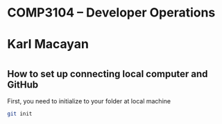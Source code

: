 # COMP3104 – Developer Operations

<h1>Karl Macayan<h1>

## How to set up connecting local computer and GitHub
First, you need to initialize to your folder at local machine

```bash
git init
```